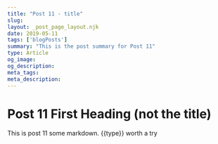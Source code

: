 ```yaml
---
title: "Post 11 - title"
slug: 
layout: _post_page_layout.njk
date: 2019-05-11
tags: ['blogPosts']
summary: "This is the post summary for Post 11"
type: Article 
og_image:
og_description:
meta_tags:
meta_description:
---
```

# Post 11 First Heading (not the title)
  
This is post 11 some markdown.  {{type}} worth a try
